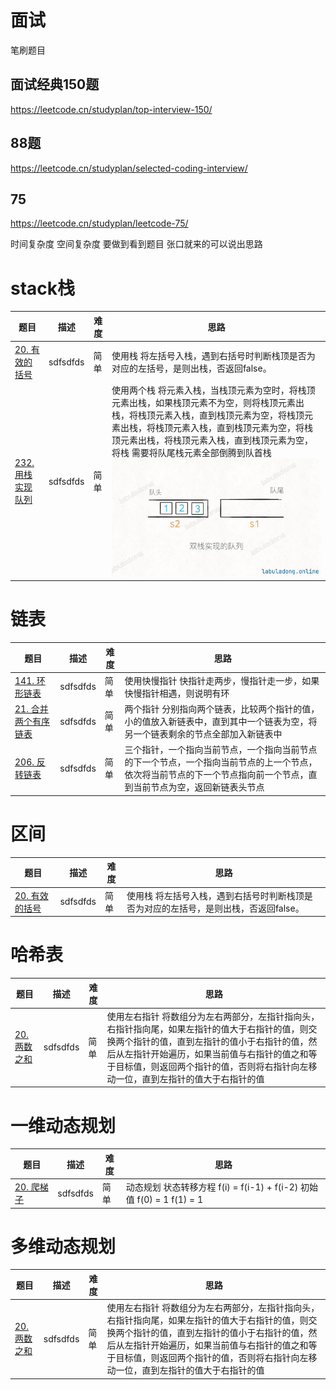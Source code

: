 
# 面试

笔刷题目
## 面试经典150题
https://leetcode.cn/studyplan/top-interview-150/

## 88题
https://leetcode.cn/studyplan/selected-coding-interview/

## 75
https://leetcode.cn/studyplan/leetcode-75/

时间复杂度 空间复杂度
要做到看到题目 张口就来的可以说出思路 


# stack栈
| 题目 | 描述 | 难度 | 思路 |
| ---- | ---- | ---- | ---- |
| [20. 有效的括号](https://leetcode.cn/problems/valid-parentheses/description/) | sdfsdfds | 简单 | 使用栈 将左括号入栈，遇到右括号时判断栈顶是否为对应的左括号，是则出栈，否返回false。 |
| [232. 用栈实现队列](https://leetcode.cn/problems/valid-parentheses/description/) | sdfsdfds | 简单 | 使用两个栈 将元素入栈，当栈顶元素为空时，将栈顶元素出栈，如果栈顶元素不为空，则将栈顶元素出栈，将栈顶元素入栈，直到栈顶元素为空，将栈顶元素出栈，将栈顶元素入栈，直到栈顶元素为空，将栈顶元素出栈，将栈顶元素入栈，直到栈顶元素为空，将栈    需要将队尾栈元素全部倒腾到队首栈![alt text](image.png) |



# 链表
| 题目 | 描述 | 难度 | 思路 |
| ---- | ---- | ---- | ---- |
| [141. 环形链表](https://leetcode.cn/problems/valid-parentheses/description/) | sdfsdfds | 简单 | 使用快慢指针 快指针走两步，慢指针走一步，如果快慢指针相遇，则说明有环 |
| [21. 合并两个有序链表](https://leetcode.cn/problems/valid-parentheses/description/) | sdfsdfds | 简单 | 两个指针 分别指向两个链表，比较两个指针的值，小的值放入新链表中，直到其中一个链表为空，将另一个链表剩余的节点全部加入新链表中 |
| [206. 反转链表](https://leetcode.cn/problems/valid-parentheses/description/) | sdfsdfds | 简单 | 三个指针，一个指向当前节点，一个指向当前节点的下一个节点，一个指向当前节点的上一个节点，依次将当前节点的下一个节点指向前一个节点，直到当前节点为空，返回新链表头节点|


# 区间
| 题目 | 描述 | 难度 | 思路 |
| ---- | ---- | ---- | ---- |
| [20. 有效的括号](https://leetcode.cn/problems/valid-parentheses/description/) | sdfsdfds | 简单 | 使用栈 将左括号入栈，遇到右括号时判断栈顶是否为对应的左括号，是则出栈，否返回false。 |



# 哈希表
| 题目 | 描述 | 难度 | 思路 |
| ---- | ---- | ---- | ---- |
| [20. 两数之和](https://leetcode.cn/problems/valid-parentheses/description/) | sdfsdfds | 简单 | 使用左右指针 将数组分为左右两部分，左指针指向头，右指针指向尾，如果左指针的值大于右指针的值，则交换两个指针的值，直到左指针的值小于右指针的值，然后从左指针开始遍历，如果当前值与右指针的值之和等于目标值，则返回两个指针的值，否则将右指针向左移动一位，直到左指针的值大于右指针的值 |



# 一维动态规划
| 题目 | 描述 | 难度 | 思路 |
| ---- | ---- | ---- | ---- |
| [20. 爬梯子](https://leetcode.cn/problems/valid-parentheses/description/) | sdfsdfds | 简单 | 动态规划 状态转移方程 f(i) = f(i-1) + f(i-2) 初始值 f(0) = 1 f(1) = 1|


# 多维动态规划
| 题目 | 描述 | 难度 | 思路 |
| ---- | ---- | ---- | ---- |
| [20. 两数之和](https://leetcode.cn/problems/valid-parentheses/description/) | sdfsdfds | 简单 | 使用左右指针 将数组分为左右两部分，左指针指向头，右指针指向尾，如果左指针的值大于右指针的值，则交换两个指针的值，直到左指针的值小于右指针的值，然后从左指针开始遍历，如果当前值与右指针的值之和等于目标值，则返回两个指针的值，否则将右指针向左移动一位，直到左指针的值大于右指针的值 |

